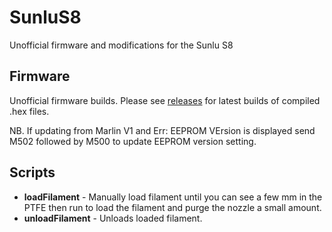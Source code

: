 # SunluS8

Unofficial firmware and modifications for the Sunlu S8

## Firmware

Unofficial firmware builds. Please see [releases](https://github.com/LittleHobbyShop/SunluS8/releases) for latest builds of compiled .hex files.

NB. If updating from Marlin V1 and Err: EEPROM VErsion is displayed send M502 followed by M500 to update EEPROM version setting.

## Scripts

- **loadFilament** - Manually load filament until you can see a few mm in the PTFE then run to load the filament and purge the nozzle a small amount.
- **unloadFilament** - Unloads loaded filament.
